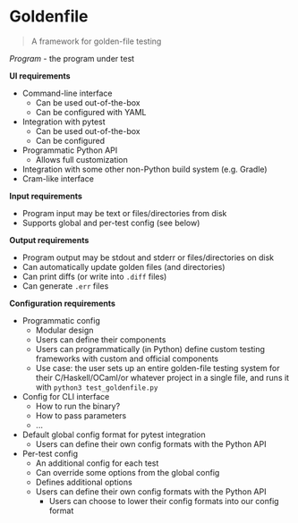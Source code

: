 # Goldenfile

> A framework for golden-file testing

_Program_ - the program under test

**UI requirements**

* Command-line interface
    * Can be used out-of-the-box
    * Can be configured with YAML
* Integration with pytest
    * Can be used out-of-the-box
    * Can be configured
* Programmatic Python API
    * Allows full customization
* Integration with some other non-Python build system (e.g. Gradle)
* Cram-like interface

**Input requirements**

* Program input may be text or files/directories from disk
* Supports global and per-test config (see below)

**Output requirements**

* Program output may be stdout and stderr or files/directories on disk
* Can automatically update golden files (and directories)
* Can print diffs (or write into `.diff` files)
* Can generate `.err` files

**Configuration requirements**

* Programmatic config
    * Modular design
    * Users can define their components
    * Users can programmatically (in Python) define custom testing frameworks with custom and official components
    * Use case: the user sets up an entire golden-file testing system for their C/Haskell/OCaml/or whatever project in a single file, and runs it with `python3 test_goldenfile.py`
* Config for CLI interface
    * How to run the binary?
    * How to pass parameters
    * ...
* Default global config format for pytest integration
    * Users can define their own config formats with the Python API
* Per-test config
    * An additional config for each test
    * Can override some options from the global config
    * Defines additional options
    * Users can define their own config formats with the Python API
        * Users can choose to lower their config formats into our config format
